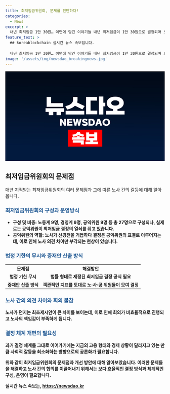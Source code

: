 ```yaml
---
title: 최저임금위원회, 문제를 진단하다!
categories:
  - News
excerpt: >
  내년 최저임금 1만 30원… 이면에 담긴 이야기들 내년 최저임금이 1만 30원으로 결정되며 노사 합의가 없는 상황에서 결정되었습니다. 최저임금위원회의 결정 방식에 대한 지적과 노사의 갈등, 그리고 공익위원들의 중재안 산출 방식 등에 대한 문제점과 논란이 제기되고 있습니다. 노사의 최초제시안과 협상에서의 노사의 입장 차이, 그리고 회의 진행 중의 불참으로 인한 문제점도 크게 논의되고 있습니다. 정부는 결정 체계 개편안을 마련해 왔지만, 사회적 합의를 이끌어내는 공론화가 필요하다는 목소리도 나오고 있습니다.
feature_text: >
  ## koreablockchain 실시간 뉴스 속보입니다.

  내년 최저임금 1만 30원… 이면에 담긴 이야기들 내년 최저임금이 1만 30원으로 결정되며 노사 합의가 없는 상황에서 결정되었습니다. 최저임금위원회의 결정 방식에 대한 지적과 노사의 갈등, 그리고 공익위원들의 중재안 산출 방식 등에 대한 문제점과 논란이 제기되고 있습니다. 노사의 최초제시안과 협상에서의 노사의 입장 차이, 그리고 회의 진행 중의 불참으로 인한 문제점도 크게 논의되고 있습니다. 정부는 결정 체계 개편안을 마련해 왔지만, 사회적 합의를 이끌어내는 공론화가 필요하다는 목소리도 나오고 있습니다.
image: '/assets/img/newsdao_breakingnews.jpg'
---
```


<p><img src="/assets/img/newsdao_breakingnews.jpg" alt="koreablockchain 속보" /></p>

<h2 data-ke-size="size26">최저임금위원회의 문제점</h2>

<p data-ke-size="size16">매년 지적받는 최저임금위원회의 여러 문제점과 그에 따른 노사 간의 갈등에 대해 알아봅니다.</p>

<h3><b><span style="color: #1a5490;">최저임금위원회의 구성과 운영방식</span><b></h3>

<ul>
    <li><b>구성 및 비중:</b> 노동계 9명, 경영계 9명, 공익위원 9명 등 총 27명으로 구성되나, 실제로는 공익위원이 최저임금 결정의 열쇠를 쥐고 있습니다.</li>
    <li><b>공익위원의 역할:</b> 노사가 신경전을 거듭하다 결정은 공익위원의 표결로 이루어지는데, 이로 인해 노사 의견 차이만 부각되는 현상이 있습니다.</li>
</ul>

<h3><b><span style="color: #1a5490;">법정 기한의 무시와 중재안 산출 방식</span><b></h3>

<table>
    <tr>
        <td style="text-align: center; height: 17px;"><b>문제점</b></td>
        <td style="text-align: center; height: 17px;"><b>해결방안</b></td>
    </tr>
    <tr>
        <td style="text-align: center; height: 17px;">법정 기한 무시</td>
        <td style="text-align: center; height: 17px;">법률 형태로 제정된 최저임금 결정 공식 필요</td>
    </tr>
    <tr>
        <td style="text-align: center; height: 17px;">중재안 산출 방식</td>
        <td style="text-align: center; height: 17px;">객관적인 지표를 토대로 노·사·공 위원들이 모여 결정</td>
    </tr>
</table>

<h3><b><span style="color: #1a5490;">노사 간의 의견 차이와 회의 불참</span><b></h3>

<p data-ke-size="size16">노사가 던지는 최초제시안이 큰 차이를 보이는데, 이로 인해 회의가 비효율적으로 진행되고 노사의 책임감이 부족하게 됩니다.</p>

<h3><b><span style="color: #1a5490;">결정 체계 개편의 필요성</span><b></h3>

<p data-ke-size="size16">과거 결정 체계를 그대로 이어가기에는 지금의 고용 형태와 경제 상황이 달라지고 있는 만큼 사회적 갈등을 최소화하는 방향으로의 공론화가 필요합니다.</p>

<p>위와 같이 최저임금위원회의 문제점과 개선 방안에 대해 알아보았습니다. 이러한 문제들을 해결하고 노사 간의 합의를 이끌어내기 위해서는 보다 효율적인 결정 방식과 체계적인 구성, 운영이 필요합니다.</p>
실시간 뉴스 속보는, <a href="https://newsdao.kr" rel="dofollow">https://newsdao.kr</a>


